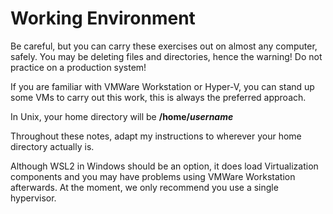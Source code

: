 # Working Environment

Be careful, but you can carry these exercises out on almost any computer, safely. You may be deleting files and directories, hence the warning! Do not practice on a production system!

If you are familiar with VMWare Workstation or Hyper-V, you can stand up some VMs to carry out this work, this is always the preferred approach.

In Unix, your home directory will be **/home/**_**username**_&#x20;

Throughout these notes, adapt my instructions to wherever your home directory actually is.

Although WSL2 in Windows should be an option, it does load Virtualization components and you may have problems using VMWare Workstation afterwards. At the moment, we only recommend you use a single hypervisor.&#x20;
